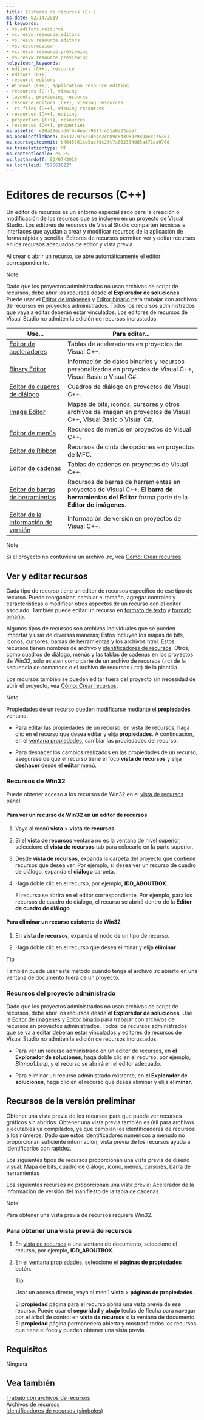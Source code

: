 ```yaml
---
title: Editores de recursos (C++)
ms.date: 02/14/2019
f1_keywords:
- vs.editors.resource
- vc.resvw.resource.editors
- vs.resvw.resource.editors
- vs.resourceview
- vc.resvw.resource.previewing
- vs.resvw.resource.previewing
helpviewer_keywords:
- editors [C++], resource
- editors [C++]
- resource editors
- Windows [C++], application resource editing
- resources [C++], viewing
- layouts, previewing resource
- resource editors [C++], viewing resources
- .rc files [C++], viewing resources
- resources [C++], editing
- properties [C++], resources
- resources [C++], properties
ms.assetid: e20a29ec-d6fb-4ead-98f3-431a0e23aaaf
ms.openlocfilehash: 461322076e2de4e2cd89c6d39592989aecc75361
ms.sourcegitcommit: b4645761ce5acf8c2fc7a662334dd5a471ea976d
ms.translationtype: MT
ms.contentlocale: es-ES
ms.lasthandoff: 03/07/2019
ms.locfileid: "57563022"
---
```

# <a name="resource-editors-c"></a>Editores de recursos (C++)

Un editor de recursos es un entorno especializado para la creación o modificación de los recursos que se incluyen en un proyecto de Visual Studio. Los editores de recursos de Visual Studio comparten técnicas e interfaces que ayudan a crear y modificar recursos de la aplicación de forma rápida y sencilla. Editores de recursos permiten ver y editar recursos en los recursos adecuados de editor y vista previa.

Al crear o abrir un recurso, se abre automáticamente el editor correspondiente.

> [!NOTE]
> Dado que los proyectos administrados no usan archivos de script de recursos, debe abrir los recursos desde **el Explorador de soluciones**. Puede usar el [Editor de imágenes](../windows/image-editor-for-icons.md) y [Editor binario](binary-editor.md) para trabajar con archivos de recursos en proyectos administrados. Todos los recursos administrados que vaya a editar deberán estar vinculados. Los editores de recursos de Visual Studio no admiten la edición de recursos incrustados.

|Use...|Para editar...|
|----------------|----------------|
|[Editor de aceleradores](../windows/accelerator-editor.md)|Tablas de aceleradores en proyectos de Visual C++.|
|[Binary Editor](binary-editor.md)|Información de datos binarios y recursos personalizados en proyectos de Visual C++, Visual Basic o Visual C#.|
|[Editor de cuadros de diálogo](../windows/dialog-editor.md)|Cuadros de diálogo en proyectos de Visual C++.|
|[Image Editor](../windows/image-editor-for-icons.md)|Mapas de bits, iconos, cursores y otros archivos de imagen en proyectos de Visual C++, Visual Basic o Visual C#.|
|[Editor de menús](../windows/menu-editor.md)|Recursos de menús en proyectos de Visual C++.|
|[Editor de Ribbon](../mfc/ribbon-designer-mfc.md)|Recursos de cinta de opciones en proyectos de MFC.|
|[Editor de cadenas](../windows/string-editor.md)|Tablas de cadenas en proyectos de Visual C++.|
|[Editor de barras de herramientas](../windows/toolbar-editor.md)|Recursos de barras de herramientas en proyectos de Visual C++. El **barra de herramientas del Editor** forma parte de la **Editor de imágenes**.|
|[Editor de la información de versión](../windows/version-information-editor.md)|Información de versión en proyectos de Visual C++.|

> [!NOTE]
> Si el proyecto no contuviera un archivo .rc, vea [Cómo: Crear recursos](../windows/how-to-create-a-resource-script-file.md).

## <a name="view-and-edit-resources"></a>Ver y editar recursos

Cada tipo de recurso tiene un editor de recursos específico de ese tipo de recurso. Puede reorganizar, cambiar el tamaño, agregar controles y características o modificar otros aspectos de un recurso con el editor asociado. También puede editar un recurso en [formato de texto](../windows/how-to-open-a-resource-script-file-in-text-format.md) y [formato binario](../windows/opening-a-resource-for-binary-editing.md).

Algunos tipos de recursos son archivos individuales que se pueden importar y usar de diversas maneras; Estos incluyen los mapas de bits, iconos, cursores, barras de herramientas y los archivos html. Estos recursos tienen nombres de archivo y [identificadores de recursos](../windows/symbols-resource-identifiers.md). Otros, como cuadros de diálogo, menús y las tablas de cadenas en los proyectos de Win32, sólo existen como parte de un archivo de recursos (.rc) de la secuencia de comandos o el archivo de recursos (.rct) de la plantilla.

Los recursos también se pueden editar fuera del proyecto sin necesidad de abrir el proyecto, vea [Cómo: Crear recursos](../windows/how-to-open-a-resource-script-file-outside-of-a-project-standalone.md).

> [!NOTE]
> Propiedades de un recurso pueden modificarse mediante el **propiedades** ventana.

- Para editar las propiedades de un recurso, en [vista de recursos](/windows/how-to-create-a-resource-script-file#create-resources), haga clic en el recurso que desea editar y elija **propiedades**.  A continuación, en el [ventana propiedades](/visualstudio/ide/reference/properties-window), cambiar las propiedades del recurso.

- Para deshacer los cambios realizados en las propiedades de un recurso, asegúrese de que el recurso tiene el foco **vista de recursos** y elija **deshacer** desde el **editar** menú.

### <a name="win32-resources"></a>Recursos de Win32

Puede obtener acceso a los recursos de Win32 en el [vista de recursos](/windows/how-to-create-a-resource-script-file#create-resources) panel.

#### <a name="to-view-a-win32-resource-in-a-resource-editor"></a>Para ver un recurso de Win32 en un editor de recursos

1. Vaya al menú **vista** > **vista de recursos**.

1. Si el **vista de recursos** ventana no es la ventana de nivel superior, seleccione el **vista de recursos** tab para colocarlo en la parte superior.

1. Desde **vista de recursos**, expanda la carpeta del proyecto que contiene recursos que desea ver. Por ejemplo, si desea ver un recurso de cuadro de diálogo, expanda el **diálogo** carpeta.

1. Haga doble clic en el recurso, por ejemplo, **IDD_ABOUTBOX**.

   El recurso se abrirá en el editor correspondiente. Por ejemplo, para los recursos de cuadro de diálogo, el recurso se abrirá dentro de la **Editor de cuadro de diálogo**.

#### <a name="to-delete-an-existing-win32-resource"></a>Para eliminar un recurso existente de Win32

1. En **vista de recursos**, expanda el nodo de un tipo de recurso.

1. Haga doble clic en el recurso que desea eliminar y elija **eliminar**.

> [!TIP]
> También puede usar este método cuando tenga el archivo .rc abierto en una ventana de documento fuera de un proyecto.

### <a name="managed-project-resources"></a>Recursos del proyecto administrado

Dado que los proyectos administrados no usan archivos de script de recursos, debe abrir los recursos desde **el Explorador de soluciones**. Use la [Editor de imágenes](../windows/image-editor-for-icons.md) y [Editor binario](binary-editor.md) para trabajar con archivos de recursos en proyectos administrados. Todos los recursos administrados que se va a editar deberán estar vinculados y editores de recursos de Visual Studio no admiten la edición de recursos incrustados.

- Para ver un recurso administrado en un editor de recursos, en **el Explorador de soluciones**, haga doble clic en el recurso, por ejemplo, *Bitmap1.bmp*, y el recurso se abrirá en el editor adecuado.

- Para eliminar un recurso administrado existente, en **el Explorador de soluciones**, haga clic en el recurso que desea eliminar y elija **eliminar**.

## <a name="preview-resources"></a>Recursos de la versión preliminar

Obtener una vista previa de los recursos para que pueda ver recursos gráficos sin abrirlos. Obtener una vista previa también es útil para archivos ejecutables ya compilados, ya que cambian los identificadores de recursos a los números. Dado que estos identificadores numéricos a menudo no proporcionan suficiente información, vista previa de los recursos ayuda a identificarlos con rapidez.

Los siguientes tipos de recursos proporcionan una vista previa de diseño visual: Mapa de bits, cuadro de diálogo, icono, menús, cursores, barra de herramientas

Los siguientes recursos no proporcionan una vista previa: Acelerador de la información de versión del manifiesto de la tabla de cadenas

> [!NOTE]
> Para obtener una vista previa de recursos requiere Win32.

### <a name="to-preview-resources"></a>Para obtener una vista previa de recursos

1. En [vista de recursos](/windows/how-to-create-a-resource-script-file#create-resources) o una ventana de documento, seleccione el recurso, por ejemplo, **IDD_ABOUTBOX**.

1. En el [ventana propiedades](/visualstudio/ide/reference/properties-window), seleccione el **páginas de propiedades** botón.

   > [!TIP]
   > Usar un acceso directo, vaya al menú **vista** > **páginas de propiedades**.

   El **propiedad** página para el recurso abrirá una vista previa de ese recurso. Puede usar el **seguridad** y **abajo** teclas de flecha para navegar por el árbol de control en **vista de recursos** o la ventana de documento. El **propiedad** página permanecerá abierta y mostrará todos los recursos que tiene el foco y pueden obtener una vista previa.

## <a name="requirements"></a>Requisitos

Ninguna

## <a name="see-also"></a>Vea también

[Trabajo con archivos de recursos](../windows/working-with-resource-files.md)<br/>
[Archivos de recursos](../windows/resource-files-visual-studio.md)<br/>
[Identificadores de recursos (símbolos)](../windows/symbols-resource-identifiers.md)<br/>
